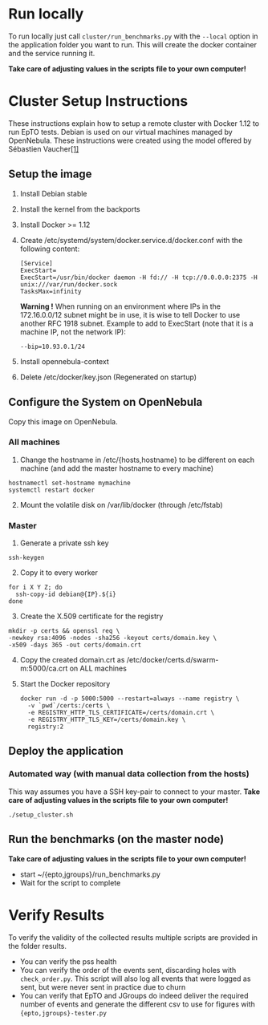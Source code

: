# Run locally
To run locally just call `cluster/run_benchmarks.py` with the `--local` option in the application folder you want to run. This will create the docker container and the service running it.

**Take care of adjusting values in the scripts file to your own computer!**

# Cluster Setup Instructions

These instructions explain how to setup a remote cluster with Docker 1.12 to run EpTO tests. Debian is used on our virtual machines managed by OpenNebula. These instructions were created using the model offered by Sébastien Vaucher[[1]](https://github.com/sebyx31/ErasureBench/blob/master/projects/erasure-tester/swarm_instructions.md)

##  Setup the image

1. Install Debian stable
2. Install the kernel from the backports
3. Install Docker >= 1.12
4. Create /etc/systemd/system/docker.service.d/docker.conf with the following content:

    ```
    [Service]
    ExecStart=
    ExecStart=/usr/bin/docker daemon -H fd:// -H tcp://0.0.0.0:2375 -H unix:///var/run/docker.sock
    TasksMax=infinity
    ```

    **Warning !** When running on an environment where IPs in the 172.16.0.0/12 subnet might be in use, it is wise to tell Docker to use another RFC 1918 subnet. Example to add to ExecStart (note that it is a machine IP, not the network IP):
    
    ```
    --bip=10.93.0.1/24
    ```
    
5. Install opennebula-context
6. Delete /etc/docker/key.json (Regenerated on startup)

## Configure the System on OpenNebula
Copy this image on OpenNebula.

### All machines
1. Change the hostname in /etc/{hosts,hostname} to be different on each machine (and add the master hostname to every machine)
  ```
  hostnamectl set-hostname mymachine
  systemctl restart docker
  ```


2. Mount the volatile disk on /var/lib/docker (through /etc/fstab)

### Master
1. Generate a private ssh key 

  ```
  ssh-keygen
  ```
2. Copy it to every worker

  ```
  for i X Y Z; do
    ssh-copy-id debian@{IP}.${i}
  done 
  ```

3. Create the X.509 certificate for the registry 


  ```
 mkdir -p certs && openssl req \
 -newkey rsa:4096 -nodes -sha256 -keyout certs/domain.key \
 -x509 -days 365 -out certs/domain.crt
  ```
  
4. Copy the created domain.crt as /etc/docker/certs.d/swarm-m:5000/ca.crt on ALL machines 

  
5. Start the Docker repository
 
    ```
    docker run -d -p 5000:5000 --restart=always --name registry \
      -v `pwd`/certs:/certs \
      -e REGISTRY_HTTP_TLS_CERTIFICATE=/certs/domain.crt \
      -e REGISTRY_HTTP_TLS_KEY=/certs/domain.key \
      registry:2
    ```

## Deploy the application

### Automated way (with manual data collection from the hosts)
This way assumes you have a SSH key-pair to connect to your master.
**Take care of adjusting values in the scripts file to your own computer!**
 ```
 ./setup_cluster.sh
 ```
 
## Run the benchmarks (on the master node)
 **Take care of adjusting values in the scripts file to your own computer!**
* start ~/{epto,jgroups}/run_benchmarks.py
* Wait for the script to complete

# Verify Results
To verify the validity of the collected results multiple scripts are provided in the folder results.
* You can verify the pss health
* You can verify the order of the events sent, discarding holes with `check_order.py`. This script will also log all events that were logged as sent, but were never sent in practice due to churn
* You can verify that EpTO and JGroups do indeed deliver the required number of events and generate the different csv to use for figures with `{epto,jgroups}-tester.py`
